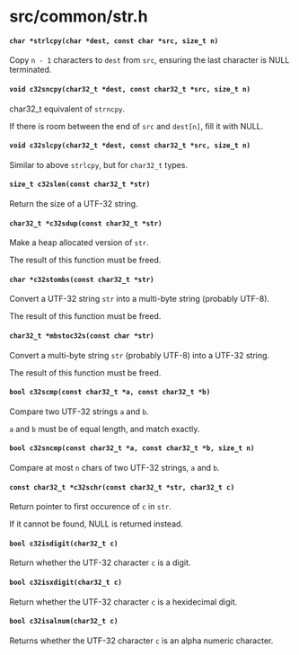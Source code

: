 # src/common/str.h

#### `char *strlcpy(char *dest, const char *src, size_t n)`
Copy `n - 1` characters to `dest` from `src`, ensuring the last character is NULL terminated.

#### `void c32sncpy(char32_t *dest, const char32_t *src, size_t n)`
char32_t equivalent of `strncpy`.

If there is room between the end of `src` and `dest[n]`, fill it with NULL.

#### `void c32slcpy(char32_t *dest, const char32_t *src, size_t n)`
Similar to above `strlcpy`, but for `char32_t` types.

#### `size_t c32slen(const char32_t *str)`
Return the size of a UTF-32 string.

#### `char32_t *c32sdup(const char32_t *str)`
Make a heap allocated version of `str`.

The result of this function must be freed.

#### `char *c32stombs(const char32_t *str)`
Convert a UTF-32 string `str` into a multi-byte string (probably UTF-8).

The result of this function must be freed.

#### `char32_t *mbstoc32s(const char *str)`
Convert a multi-byte string `str` (probably UTF-8) into a UTF-32 string.

The result of this function must be freed.

#### `bool c32scmp(const char32_t *a, const char32_t *b)`
Compare two UTF-32 strings `a` and `b`.

`a` and `b` must be of equal length, and match exactly.

#### `bool c32sncmp(const char32_t *a, const char32_t *b, size_t n)`
Compare at most `n` chars of two UTF-32 strings, `a` and `b`.

#### `const char32_t *c32schr(const char32_t *str, char32_t c)`
Return pointer to first occurence of `c` in `str`.

If it cannot be found, NULL is returned instead.

#### `bool c32isdigit(char32_t c)`
Return whether the UTF-32 character `c` is a digit.

#### `bool c32isxdigit(char32_t c)`
Return whether the UTF-32 character `c` is a hexidecimal digit.

#### `bool c32isalnum(char32_t c)`
Returns whether the UTF-32 character `c` is an alpha numeric character.

